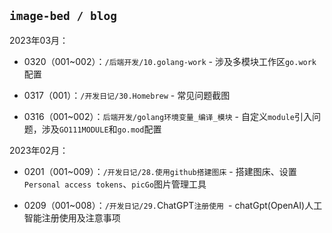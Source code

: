 ## `image-bed / blog`

2023年03月：

* 0320（001~002）：`/后端开发/10.golang-work` - 涉及多模块工作区`go.work`配置

* 0317（001）：`/开发日记/30.Homebrew` - 常见问题截图

* 0316（001~002）：`后端开发/golang环境变量_编译_模块` - 自定义`module`引入问题，涉及`GO111MODULE`和`go.mod`配置

2023年02月：

* 0201（001~009）：`/开发日记/28.使用github搭建图床` - 搭建图床、设置`Personal access tokens`、`picGo`图片管理工具

* 0209（001~008）：`/开发日记/29.`ChatGPT`注册使用 `- chatGpt(OpenAI)人工智能注册使用及注意事项

